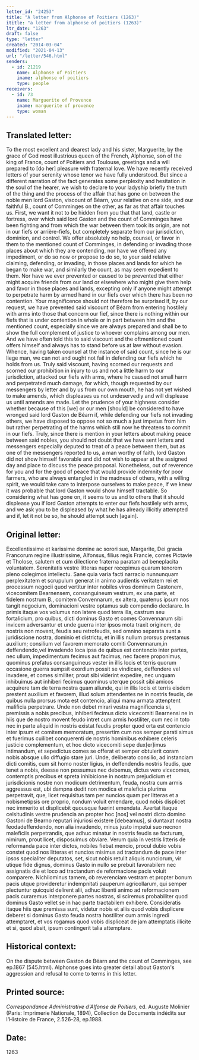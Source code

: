 ```yaml
---
letter_id: "24253"
title: "A letter from Alphonse of Poitiers (1263)"
ititle: "a letter from alphonse of poitiers (1263)"
ltr_date: "1263"
draft: false
type: "letter"
created: "2014-03-04"
modified: "2021-04-13"
url: "/letter/546.html"
senders:
  - id: 21219
    name: Alphonse of Poitiers
    iname: alphonse of poitiers
    type: people
receivers:
  - id: 73
    name: Marguerite of Provence
    iname: marguerite of provence
    type: woman
---
```

<h2> Translated letter:</h2>To the most excellent and dearest lady and his sister, Marguerite, by the grace of God most illustrious queen of the French, Alphonse, son of the king of France, count of Poitiers and Toulouse, greetings and a will prepared to [do her] pleasure with fraternal love.
We have recently received letters of your serenity whose tenor we have fully understood.  But since a different narration of the fact generates some perplexity and hesitation in the soul of the hearer, we wish to declare to your ladyship briefly the truth of the thing and the process of the affair that has gone on between the noble men lord Gaston, viscount of Béarn, your relative on one side, and our faithful B., count of Comminges on the other, as far as that affair touches us.
First, we want it not to be hidden from you that that land, castle or fortress, over which said lord Gaston and the count of Comminges have been fighting and from which the war between them took its origin, are not in our fiefs or arrière-fiefs, but completely separate from our jurisdiction, dominion, and control.   We offer absolutely no help, counsel, or favor in them to the mentioned count of Comminges, in defending or invading those places about which they are contending, nor have we offered any impediment, or do so now or propose to do so, to your said relative claiming, defending, or invading, in those places and lands for which he began to make war, and similarly the count, as may seem expedient to them.  Nor have we ever prevented or caused to be prevented that either might acquire friends from our land or elsewhere who might give them help and favor in those places and lands, excepting only if anyone might attempt to perpetrate harm by armed hand in our fiefs over which there has been no contention.
Your magnificence should not therefore be surprised if, by our request, we have prevented said viscount of Béarn from entering hostilely with arms into those that concern our fief, since there is nothing within our fiefs that is under contention in whole or in part between him and the mentioned count, especially since we are always prepared and shall be to show the full complement of justice to whoever complains among our men.  And we have often told this to said viscount and the oftmentioned count offers himself and always has to stand before us at law without evasion.  Whence, having taken counsel at the instance of said count, since he is our liege man, we can not and ought not fail in defending our fiefs which he holds from us.  Truly said viscount, having scorned our requests and scorned our prohibition in injury to us and not a little harm to our jurisdiction, attacked our fiefs with arms, where he caused not small harm and perpetrated much damage, for which, though requested by our messengers by letter and by us from our own mouth, he has not yet wished to make amends, which displeases us not undeservedly and will displease us until amends are made.
Let the prudence of your highness consider whether because of this [we] or our men [should] be considered to have wronged said lord Gaston de Béarn if, while defending our fiefs not invading others, we have disposed to oppose not so much a just impetus from him but rather perpetrating of the harms which still now he threatens to commit in our fiefs.
Truly, since there is mention in your letters about making peace between said nobles, you should not doubt that we have sent letters and messengers especially deputed to treat of a peace between them, but as one of the messengers reported to us, a man worthy of faith, lord Gaston did not show himself favorable and did not wish to appear at the assigned day and place to discuss the peace proposal.  Nonetheless, out of reverence for you and for the good of peace that would provide indemnity for poor farmers, who are always entangled in the madness of others, with a willing spirit, we would take care to interpose ourselves to make peace, if we knew it was probable that lord Gaston would show himself tractable.  So considering what has gone on, it seems to us and to others that it should displease you if lord Gaston attempts to enter our fiefs hostilely with arms, and we ask you to be displeased by what he has already illicitly attempted and if, let it not be so, he should attempt such [again].
<h2 class="mt-4"> Original letter:</h2>Excellentissime et karissime domine ac sorori sue, Margarite, Dei gracia Francorum regine illustrissime, Alfonsus, filius regis Francie, comes Pictavie et Tholose, salutem et cum dilectione fraterna paratam ad beneplacita voluntatem. Serenitatis vestre litteras nuper recepimus quarum tenorem pleno colegimos intellectu. Sane quia varia facti narracio nunnunquam perplexitatem et scrupulum generat in animo audientis veritatem rei et processum negocii quod vertitur inter nobiles viros dominum Gastonem, vicecomitem Bearnensem, consanguineum vestrum, ex una parte, et fidelem nostrum B., comitem Convennarum, ex altera, quatenus ipsum nos tangit negocium, dominacioni vestre optamus sub compendio declarare. In primis itaque vos volumus non latere quod terra illa, castrum seu fortalicium, pro quibus, dicti dominus Gasto et comes Convennarum sibi invicem adversantur et unde guerra inter ipsos mota traxit originem, de nostris non movent, feudis seu retrofeudis, sed omnino separata sunt a juridiscione nostra, dominio et districtu, et in illis nullum prorsus prestamus auxilium; consilium vel favorem memorato comiti Convennarum,in deffendendo,vel invadendo loca ipsa de quibus est contencio inter partes, nec ullum, impedimentum fecimus aut facimus, nec facere proponimus, quominus prefatus consanguineus vester in illis locis et terris quorum occasione guerra sumpsit exordium possit se vindicare, deffendere vel invadere, et comes similiter, prout sibi viderint expedire, nec unquam inhibuimus aut inhiberi fecimus quominus uterque possit sibi amicos acquirere tam de terra nostra quam aliunde, qui in illis locis et terris eisdem prestent auxilium et favorem, illud solum attendentes ne in nostris feudis, de quibus nulla prorsus mota est contencio, aliqui manu armata attenptent malificia perpetrare. Unde non debet mirari vestra magnificencia si, premissis a nobis precibus, inhiberi fecimus dicto vicecomiti Bearnensi ne in hiis que de nostro movent feudo intret cum armis hostiliter, cum nec in toto nec in parte aliquid in nostris existat feudis propter quod orta est contencio inter ipsum et comitem memoratum, presertim cum nos semper parati simus et fuerimus cuilibet conquerenti de nostris hominibus exhibere celeris justicie complementum, et hoc dicto vicecomiti sepe dux[er]imus intimandum, et sepedictus comes se offerat et semper obtulerit coram nobis absque ullo diffugio stare juri. Unde, deliberato consilio, ad instanciam dicti comitis, cum sit homo noster ligius, in deffendendis nostris feudis, que tenet a nobis, deesse non possumus nec debemus, dictus vero vicecomes, contemptis precibus et spreta inhibicione in nostrum prejudicium et jurisdicionis nostre non modicum detrimentum, feuda, nostra cum armis aggressus est, ubi dampna dedit non modica et maleficia plurima perpetravit, que, licet requisitus tam per nuncios quam per litteras et a nobismetipsis ore proprio, nondum voluit emendare, quod nobis displicet nec immerito et displicebit quousque fuerint emendata. Avertat itaque celsitudinis vestre prudencia an propter hoc [nos] vel nostri dicto domino Gastoni de Bearno reputari injuriosi existere [debeamus], si duntaxat nostra feodadeffendendo, non alia invadendo, minus justo impetui suo necnon maleficiis perpetrandis, que adhuc minatur in nostris feudis se facturum, nimirum, prout licet, disposuimus obviare. Verum quia in vestris litteris de reformanda pace inter dictos, nobiles fiebat mencio, procul dubio vobis constet quod nos litteras et nuncios misimus ad tractandum de pace inter ipsos specialiter deputatos, set, sicut nobis retulit aliquis nunciorum, vir utique fide dignus, dominus Gasto in nullo se prebuit favorabilem nec assignatis die et loco ad tractandum de reformacione pacis voluit comparere. Nichilominus tamem, ob reverenciam vestram et propter bonum pacis utque provideretur indempnitati pauperum agricollarum, qui semper plectuntur quicquid delirent alii, adhuc libenti animo ad reformacionem pacis curaremus interponere partes nostras, si sciremus probabiliter quod dominus Gasto vellet se in hac parte tractabilem exhibere. Consideratis itaque hiis que premissa sunt, videtur nobis et aliis quod vobis displicere deberet si dominus Gasto feuda nostra hostiliter cum armis ingredi attemptaret, et vos rogamus quod vobis displiceat de jam attemptatis illicite et si, quod absit, ipsum contingerit talia attemptare.
<h2 class="mt-4"> Historical context:</h2>On the dispute between Gaston de Béarn and the count of Comminges, see ep.1867 (545.html).  Alphonse goes into greater detail about Gaston's aggression and refusal to come to terms in this letter.
<h2 class="mt-4"> Printed source:</h2><p><em>Correspondance Administrative d'Alfonse de Poitiers</em>, ed. Auguste Molinier (Paris: Imprimerie Nationale, 1894), Collection de Documents indédits sur l'Histoire de France, 2.526-28, ep.1988.</p><h2 class="mt-4"> Date:</h2>1263
